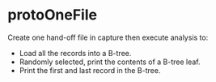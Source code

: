 # protoOneFile
Create one hand-off file in capture then execute analysis to:
* Load all the records into a B-tree.
* Randomly selected, print the contents of a B-tree leaf.
* Print the first and last record in the B-tree.
